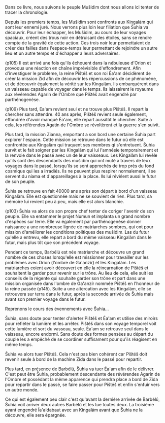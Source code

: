 Dans ce livre, nous suivons le peuple Mušidim dont nous allons ici tenter de tracer la chronologie.

Depuis les premiers temps, les Mušidim sont confronts aux Kingalàm qui sont leur ennemi juré. Nous verrons plus loin leur filiation que Šuhia va découvrir. Pour leur échapper, les Mušidim, au cours de leur voyages spaciaux, créent des trous noir en détruisant des étoiles, sans se rendre compte de la gravité de cette action. Ces trois noir leur permettaient de créer des failles dans l'espace-temps leur permettant de rejoindre un autre lieu et un autre temps et d'échapper a leurs adversaires.

(p105) Il est arrivé une fois qu'ils échouent dans la nébuleuse d'Orion et provoqua une réaction en chaîne imprévisible d'effondrement. Afin d'investiguer le problème, la reine Pištéš et son roi Éa'am décidèrent de créer la mission Zid afin de découvrir les répercussions de ce phénomène, et de découvrir également la vérité sur les Kingalàm. Ils embarquèrent dans un vaisseau capable de voyager dans le temps. Ils laissairent le royaume aux révérendes Agarin de l'Ombre que Pištéš avait engendré par parthénogenèse.

(p109) Plus tard, Ea'am revient seul et ne trouve plus Pištéš. Il repart la chercher sans attendre. 40 ans après, Pištéš revient seule également, effondrée d'avoir manqué Éa'am, elle repart aussitôt le chercher. Suite a cela, les référendes Agatin de l'Ombre se révoltèrent et la guerre s'en suivit.

Plus tard, la mission Zianna, emportant a son bord une certaine Šuhia part explorer l'espace. Cette mission se retrouve dans le futur où elle est confrontée aux Kingalàm qui traquent ses membres qi s'entretuent. Šuhia survit et le fait soigner par les Kingalàm qui lui l'amnésie temporairement et la renvoie dans le passé avec un de leur vaisseaux. Les Kingalàm lui révèle qu'ils sont des descendants des mušidim qui ont muté à travers de leux voyages dans le passé, lorsqu'ils se sont approchés de trop près du fond cosmique qui les a irradiés. Ils ne peuvent plus respirer normalement, il se servent du níama et d'appareillages à la place. Ils lui révèlent aussi le futur de son peuple.

Šuhia se retrouve en fait 40000 ans après son départ à bord d'un vaisseau Kingalàm. Elle est questionnée mais ne se souvient de rien. Plus tard, sa mémoire lui revient peu à peu, mais elle est alors blanchie.

(p103) Šuhia va alors de son propre chef tenter de coriger l'avenir de son peuple. Elle va entammer le projet Numun et implanta un grand nombre d'espèces sur terre. Elle va également par parthénogenèse donner naissance a une nombreuse lignée de matriarches sombres, qui ont pour mission d'améliorer les conditions politiques des mušidim. Las du futur qu'elle a entrevu, elle repart a bord du même vaisseau Kingalàm dans le futur, mais plus tôt que son précédent voyage.

Pendant ce temps, Barbélú est née matriarche et découvre un grand nombre de ces choses lorsqu'elle est missionner pour travailler sur les problèmes avec Orion (l'ombre de Ga'anzír) et les Kingalàm. Les matriarches coient avoir découvert en elle la réincarnation de Pištéš et souhaitent la garder pour revenir sur le trône. Au lieu de cela, elle suit les conseils de la régente qui souhaite garder son trône et part dans une mission organisée dans l'ombre de Ga'anzír nommée Pištéš en l'honneur de la reine passée (p145). Suite a une altercation avec les Kingalám, elle se retrouvera sur terra dans le futur, après la seconde arrivée de Šuhia mais avant son premier voyage dans le futur.

Reprenons le cours des évennements avec Šuhia...

Šuhia, sans doute pour tenter d'alerter Pištéš et Éa'am et utilise des miroirs pour refléter la lumière et les arrêter. Pištéš dans son voyage temporel voit cette lumière et sort du vasseau, seule. Éa'am se retrouve seul dans le vaisseau, encore endormi. Sans doute des formes pensées au départ du couple les a empêché de se coordiner suffisament pour qu'ils réagisent en même temps.

Šuhia va alors tuer Pištéš. Cela n'est pas bien cohérent car Pištéš doit revenir seule à bord de la machine Zida dans le passé pour repartir.

Plus tard, en présence de Barbélú, Šuhia va tuer Éa'am afin de le délivrer. C'est peut être Šuhia, probablement descendante des révérendes Agarin de l'Ombre et possédant la même apparence qui prendra place a bord de Zida pour repartir dans le passé, se faire passer pour Pištéš et enfin s'enfuir vers un autre monde.

Ce qui est également peu clair c'est qu'avant la dernière arrivée de Barbélú, Šuhia voit arriver deux autres Barbélú et les tue toutes deux. La troisième ayant engendré Ía'aldabaut avec un Kingalám avant que Šuhia ne la découvre, elle sera épargnée.